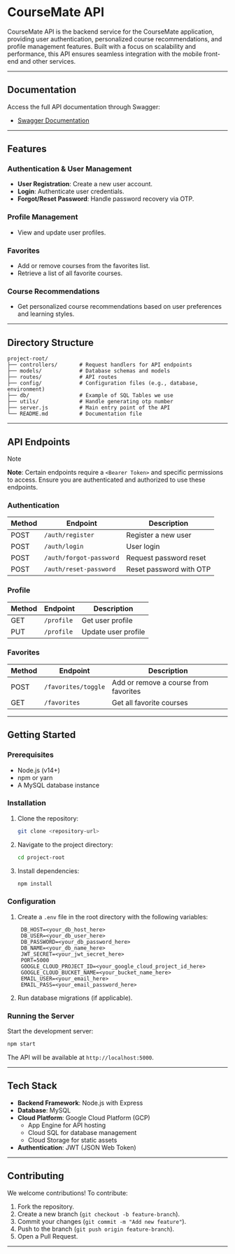 # CourseMate API

CourseMate API is the backend service for the CourseMate application, providing user authentication, personalized course recommendations, and profile management features. Built with a focus on scalability and performance, this API ensures seamless integration with the mobile front-end and other services.

---

## Documentation
Access the full API documentation through Swagger:
- [Swagger Documentation](https://capstone-project-442014.et.r.appspot.com/api-docs/)

---

## Features

### Authentication & User Management
- **User Registration**: Create a new user account.
- **Login**: Authenticate user credentials.
- **Forgot/Reset Password**: Handle password recovery via OTP.

### Profile Management
- View and update user profiles.

### Favorites
- Add or remove courses from the favorites list.
- Retrieve a list of all favorite courses.

### Course Recommendations
- Get personalized course recommendations based on user preferences and learning styles.

---

## Directory Structure

```
project-root/
├── controllers/       # Request handlers for API endpoints
├── models/            # Database schemas and models
├── routes/            # API routes
├── config/            # Configuration files (e.g., database, environment)
├── db/                # Example of SQL Tables we use
├── utils/             # Handle generating otp number
├── server.js          # Main entry point of the API
└── README.md          # Documentation file
```

---

## API Endpoints

> [!NOTE]
> **Note**: Certain endpoints require a `<Bearer Token>` and specific permissions to access. Ensure you are authenticated and authorized to use these endpoints.

### **Authentication**
| Method | Endpoint              | Description             |
|--------|-----------------------|-------------------------|
| POST   | `/auth/register`      | Register a new user     |
| POST   | `/auth/login`         | User login              |
| POST   | `/auth/forgot-password` | Request password reset |
| POST   | `/auth/reset-password` | Reset password with OTP|

### **Profile**
| Method | Endpoint              | Description              |
|--------|-----------------------|--------------------------|
| GET    | `/profile`            | Get user profile         |
| PUT    | `/profile`            | Update user profile      |

### **Favorites**
| Method | Endpoint              | Description                           |
|--------|-----------------------|---------------------------------------|
| POST   | `/favorites/toggle`   | Add or remove a course from favorites |
| GET    | `/favorites`          | Get all favorite courses              |

---

## Getting Started

### Prerequisites
- Node.js (v14+)
- npm or yarn
- A MySQL database instance

### Installation
1. Clone the repository:
   ```bash
   git clone <repository-url>
   ```
2. Navigate to the project directory:
   ```bash
   cd project-root
   ```
3. Install dependencies:
   ```bash
   npm install
   ```

### Configuration
1. Create a `.env` file in the root directory with the following variables:
   ```env
    DB_HOST=<your_db_host_here>
    DB_USER=<your_db_user_here>
    DB_PASSWORD=<your_db_password_here>
    DB_NAME=<your_db_name_here>
    JWT_SECRET=<your_jwt_secret_here>
    PORT=5000
    GOOGLE_CLOUD_PROJECT_ID=<your_google_cloud_project_id_here>
    GOOGLE_CLOUD_BUCKET_NAME=<your_bucket_name_here>
    EMAIL_USER=<your_email_here>
    EMAIL_PASS=<your_email_password_here>
   ```

2. Run database migrations (if applicable).

### Running the Server
Start the development server:
```bash
npm start
```
The API will be available at `http://localhost:5000`.

---

## Tech Stack
- **Backend Framework**: Node.js with Express
- **Database**: MySQL
- **Cloud Platform**: Google Cloud Platform (GCP)
  - App Engine for API hosting
  - Cloud SQL for database management
  - Cloud Storage for static assets
- **Authentication**: JWT (JSON Web Token)

---

## Contributing
We welcome contributions! To contribute:
1. Fork the repository.
2. Create a new branch (`git checkout -b feature-branch`).
3. Commit your changes (`git commit -m "Add new feature"`).
4. Push to the branch (`git push origin feature-branch`).
5. Open a Pull Request.

---
